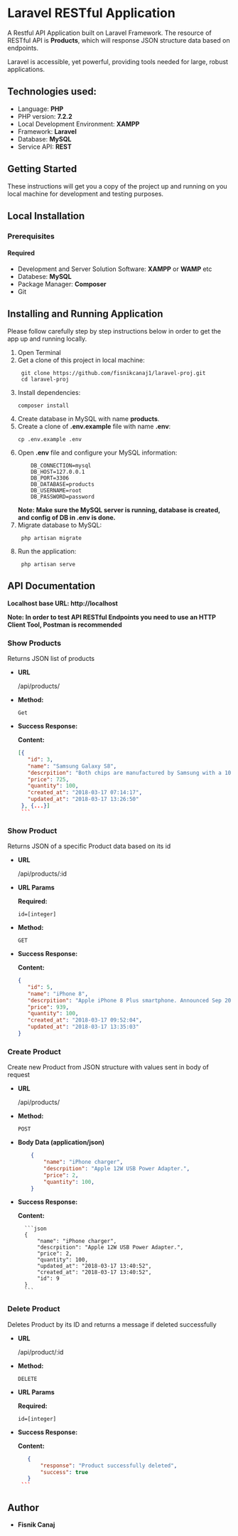 # Laravel RESTful Application

A Restful API Application built on Laravel Framework. The resource of RESTful API is **Products**, which will response JSON structure data based on endpoints.

Laravel is accessible, yet powerful, providing tools needed for large, robust applications.

## Technologies used:
 * Language: **PHP**
 * PHP version: **7.2.2**
 * Local Development Environment: **XAMPP**
 * Framework: **Laravel**
 * Database: **MySQL**
 * Service API: **REST**

## Getting Started
These instructions will get you a copy of the project up and running on you local machine for development and testing purposes.

## Local Installation
### Prerequisites
 #### Required
  * Development and Server Solution Software: **XAMPP** or **WAMP** etc
  * Databese: **MySQL**
  * Package Manager: **Composer**
  * Git

## Installing and Running Application
Please follow carefully step by step instructions below in order to get the app up and running locally.

1. Open Terminal
2. Get a clone of this project in local machine:
    ```
     git clone https://github.com/fisnikcanaj1/laravel-proj.git
     cd laravel-proj
    ```
3. Install dependencies:
    ```
    composer install
    ```
3. Create database in MySQL with name **products**.
4. Create a clone of **.env.example** file with name **.env**:
    ```
    cp .env.example .env
    ```
5. Open **.env** file and configure your MySQL information:
    ```
        DB_CONNECTION=mysql
        DB_HOST=127.0.0.1
        DB_PORT=3306
        DB_DATABASE=products
        DB_USERNAME=root
        DB_PASSWORD=password
    ```
    **Note: Make sure the MySQL server is running, database is created, and config of DB in .env is done.**
4. Migrate database to MySQL:
    ```
     php artisan migrate
    ```
5. Run the application:
    ```
     php artisan serve
    ```
 ## API Documentation
 **Localhost base URL: http://localhost**

  **Note: In order to test API RESTful Endpoints you need to use an HTTP Client Tool, Postman is recommended**

### Show Products
Returns JSON list of products

* **URL**

    /api/products/

* **Method:**

    `Get`

 * **Success Response:**

      **Content:**

      ```json
      [{
         "id": 3,
         "name": "Samsung Galaxy S8",
         "descrpition": "Both chips are manufactured by Samsung with a 10 nm process.",
         "price": 725,
         "quantity": 100,
         "created_at": "2018-03-17 07:14:17",
         "updated_at": "2018-03-17 13:26:50"
       }, {...}]
       ```

### Show Product
   Returns JSON of a specific Product data based on its id
* **URL**

    /api/products/:id

*  **URL Params**

    **Required:**

     `id=[integer]`

* **Method:**

     `GET`

* **Success Response:**

     **Content:**

     ```json
     {
        "id": 5,
        "name": "iPhone 8",
        "descrpition": "Apple iPhone 8 Plus smartphone. Announced Sep 2017.",
        "price": 939,
        "quantity": 100,
        "created_at": "2018-03-17 09:52:04",
        "updated_at": "2018-03-17 13:35:03"
     }
     ```

### Create Product

Create new Product from JSON structure with values sent in body of request

* **URL**

    /api/products/

* **Method:**

    `POST`

* **Body Data (application/json)**

    ```json
        {
            "name": "iPhone charger",
            "descrpition": "Apple 12W USB Power Adapter.",
            "price": 2,
            "quantity": 100,
        }
    ```
* **Success Response:**

    **Content:**

        ```json
        {
            "name": "iPhone charger",
            "descrpition": "Apple 12W USB Power Adapter.",
            "price": 2,
            "quantity": 100,
            "updated_at": "2018-03-17 13:40:52",
            "created_at": "2018-03-17 13:40:52",
            "id": 9
        }
        ```
### Delete Product
Deletes Product by its ID and returns a message if deleted successfully

* **URL**

   /api/product/:id

* **Method:**

   `DELETE`

* **URL Params**

    **Required:**

    `id=[integer]`

* **Success Response:**

    **Content:**

     ```json
        {
            "response": "Product successfully deleted",
            "success": true
        }
      ```
## Author
  * **Fisnik Canaj**
